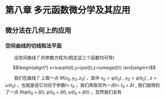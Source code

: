 # 第八章 多元函数微分学及其应用
## 微分法在几何上的应用

### 空间曲线的切线和法平面
&emsp;&emsp;设空间曲线 $\Gamma$ 的参数方程为(假定这三个函数均可导)

$$\begin{align\*}
x=\varphi(t),y=\psi(t),z=\omega(t)\\
\end{align\*}$$

&emsp;&emsp;我们在曲线 $\Gamma$ 上取一点 $M(x_0,y_0,z_0)$ ，其中 $x_0=\varphi(t_0)$ , $y_0=\psi(t_0)$ , $z=\omega(t_0)$ ，也就是说它对应于参数t= $t_0$ ，我们再取另外一点t= $t_0+\Delta t$ ,
我们就得到了一点 $N(\varphi(t_0+\Delta t),\psi(t_0+\Delta t),\omega(t_0+\Delta t))$ ，显然我们会有
